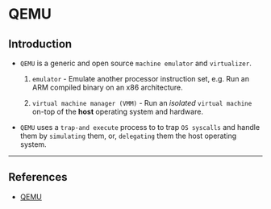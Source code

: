 # QEMU

## Introduction

* `QEMU` is a generic and open source `machine emulator` and `virtualizer`.

    1. `emulator` - Emulate another processor instruction set, e.g. Run an ARM compiled binary on an x86 architecture.

    2. `virtual machine manager (VMM)` - Run an _isolated_ `virtual machine` on-top of the __host__ operating system and hardware.

* `QEMU` uses a `trap-and execute` process to to trap `OS syscalls` and handle them by `simulating` them, or, `delegating` them the host operating system.

---

## References

* [QEMU](https://www.qemu.org/)